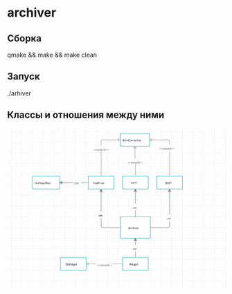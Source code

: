 # archiver

## Сборка

qmake && make && make clean

## Запуск

./arhiver

## Классы и отношения между ними

![classes](uml.png)
